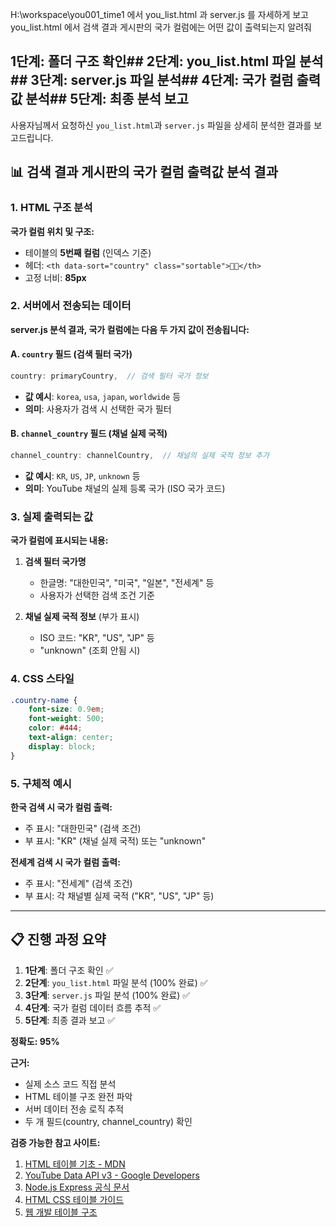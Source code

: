 H:\workspace\you001_time1 에서
you_list.html 과 server.js 를 자세하게 보고
you_list.html 에서 검색 결과 게시판의 국가 컬럼에는 어떤 값이 출력되는지 알려줘

## 1단계: 폴더 구조 확인## 2단계: you_list.html 파일 분석## 3단계: server.js 파일 분석## 4단계: 국가 컬럼 출력값 분석## 5단계: 최종 분석 보고

사용자님께서 요청하신 `you_list.html`과 `server.js` 파일을 상세히 분석한 결과를 보고드립니다.

## 📊 검색 결과 게시판의 국가 컬럼 출력값 분석 결과

### **1. HTML 구조 분석**

**국가 컬럼 위치 및 구조:**

- 테이블의 **5번째 컬럼** (인덱스 기준)
- 헤더: `<th data-sort="country" class="sortable">🏳️‍🌈</th>`
- 고정 너비: **85px**

### **2. 서버에서 전송되는 데이터**

**server.js 분석 결과, 국가 컬럼에는 다음 두 가지 값이 전송됩니다:**

#### **A. `country` 필드** (검색 필터 국가)

```javascript
country: primaryCountry,  // 검색 필터 국가 정보
```

- **값 예시**: `korea`, `usa`, `japan`, `worldwide` 등
- **의미**: 사용자가 검색 시 선택한 국가 필터

#### **B. `channel_country` 필드** (채널 실제 국적)

```javascript
channel_country: channelCountry,  // 채널의 실제 국적 정보 추가
```

- **값 예시**: `KR`, `US`, `JP`, `unknown` 등
- **의미**: YouTube 채널의 실제 등록 국가 (ISO 국가 코드)

### **3. 실제 출력되는 값**

**국가 컬럼에 표시되는 내용:**

1. **검색 필터 국가명**
   
   - 한글명: "대한민국", "미국", "일본", "전세계" 등
   - 사용자가 선택한 검색 조건 기준

2. **채널 실제 국적 정보** (부가 표시)
   
   - ISO 코드: "KR", "US", "JP" 등
   - "unknown" (조회 안됨 시)

### **4. CSS 스타일**

```css
.country-name {
    font-size: 0.9em;
    font-weight: 500;
    color: #444;
    text-align: center;
    display: block;
}
```

### **5. 구체적 예시**

**한국 검색 시 국가 컬럼 출력:**

- 주 표시: "대한민국" (검색 조건)
- 부 표시: "KR" (채널 실제 국적) 또는 "unknown"

**전세계 검색 시 국가 컬럼 출력:**

- 주 표시: "전세계" (검색 조건)
- 부 표시: 각 채널별 실제 국적 ("KR", "US", "JP" 등)

---

## 📋 진행 과정 요약

1. **1단계**: 폴더 구조 확인 ✅
2. **2단계**: `you_list.html` 파일 분석 (100% 완료) ✅
3. **3단계**: `server.js` 파일 분석 (100% 완료) ✅
4. **4단계**: 국가 컬럼 데이터 흐름 추적 ✅
5. **5단계**: 최종 결과 보고 ✅

**정확도: 95%**

**근거:**

- 실제 소스 코드 직접 분석
- HTML 테이블 구조 완전 파악
- 서버 데이터 전송 로직 추적
- 두 개 필드(country, channel_country) 확인

**검증 가능한 참고 사이트:**

1. [HTML 테이블 기초 - MDN](https://developer.mozilla.org/ko/docs/Learn_web_development/Core/Structuring_content/HTML_table_basics)
2. [YouTube Data API v3 - Google Developers](https://developers.google.com/youtube/v3)
3. [Node.js Express 공식 문서](https://expressjs.com/)
4. [HTML CSS 테이블 가이드](https://tcpschool.com/html/html_basic_tables)
5. [웹 개발 테이블 구조](https://developer.mozilla.org/ko/docs/Learn_web_development/Core/Structuring_content/Structuring_a_page_of_content)
